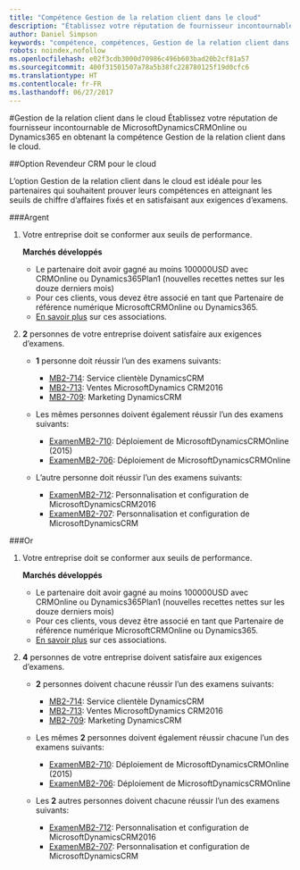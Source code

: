 ```yaml
---
title: "Compétence Gestion de la relation client dans le cloud"
description: "Établissez votre réputation de fournisseur incontournable de MicrosoftDynamicsCRMOnline ou Dynamics365 en obtenant la compétence Gestion de la relation client dans le cloud."
author: Daniel Simpson
keywords: "compétence, compétences, Gestion de la relation client dans le cloud"
robots: noindex,nofollow
ms.openlocfilehash: e02f3cdb3000d70986c496b603bad20b2cf81a57
ms.sourcegitcommit: 400f31501507a78a5b38fc228780125f19d0cfc6
ms.translationtype: HT
ms.contentlocale: fr-FR
ms.lasthandoff: 06/27/2017
---
```

#<a name="cloud-customer-relationship-management"></a>Gestion de la relation client dans le cloud
Établissez votre réputation de fournisseur incontournable de MicrosoftDynamicsCRMOnline ou Dynamics365 en obtenant la compétence Gestion de la relation client dans le cloud.

##<a name="cloud-crm-reseller-option"></a>Option Revendeur CRM pour le cloud

L’option Gestion de la relation client dans le cloud est idéale pour les partenaires qui souhaitent prouver leurs compétences en atteignant les seuils de chiffre d’affaires fixés et en satisfaisant aux exigences d’examens. 

###<a name="silver"></a>Argent

1. Votre entreprise doit se conformer aux seuils de performance.

    **Marchés développés**
    - Le partenaire doit avoir gagné au moins 100000USD avec CRMOnline ou Dynamics365Plan1 (nouvelles recettes nettes sur les douze derniers mois)
    - Pour ces clients, vous devez être associé en tant que Partenaire de référence numérique MicrosoftCRMOnline ou Dynamics365.
    - [En savoir plus](https://partner.microsoft.com/en-us/membership/digital-partner-of-record) sur ces associations.  
  
2. **2** personnes de votre entreprise doivent satisfaire aux exigences d’examens.

    - **1** personne doit réussir l’un des examens suivants:
        - [MB2-714](https://www.microsoft.com/en-us/learning/exam-mb2-714.aspx): Service clientèle DynamicsCRM
        - [MB2-713](https://www.microsoft.com/en-us/learning/exam-mb2-713.aspx): Ventes MicrosoftDynamics CRM2016
        - [MB2-709](https://www.microsoft.com/en-us/learning/exam-mb2-709.aspx): Marketing DynamicsCRM 

    - Les mêmes personnes doivent également réussir l’un des examens suivants:
        - [ExamenMB2-710](https://www.microsoft.com/en-us/learning/exam-mb2-710.aspx): Déploiement de MicrosoftDynamicsCRMOnline (2015)
        - [ExamenMB2-706](https://www.microsoft.com/en-us/learning/exam-mb2-706.aspx): Déploiement de MicrosoftDynamicsCRMOnline
        
    - L’autre personne doit réussir l’un des examens suivants:
        - [ExamenMB2-712](https://www.microsoft.com/en-us/learning/exam-mb2-712.aspx): Personnalisation et configuration de MicrosoftDynamicsCRM2016
        - [ExamenMB2-707](https://www.microsoft.com/en-us/learning/exam-mb2-707.aspx): Personnalisation et configuration de MicrosoftDynamicsCRM


###<a name="gold"></a>Or

1. Votre entreprise doit se conformer aux seuils de performance.

    **Marchés développés**
    
    - Le partenaire doit avoir gagné au moins 100000USD avec CRMOnline ou Dynamics365Plan1 (nouvelles recettes nettes sur les douze derniers mois)
    - Pour ces clients, vous devez être associé en tant que Partenaire de référence numérique MicrosoftCRMOnline ou Dynamics365.
    - [En savoir plus](https://partner.microsoft.com/en-us/membership/digital-partner-of-record) sur ces associations.  
  
2. **4** personnes de votre entreprise doivent satisfaire aux exigences d’examens.

    - **2** personnes doivent chacune réussir l’un des examens suivants:
        - [MB2-714](https://www.microsoft.com/en-us/learning/exam-mb2-714.aspx): Service clientèle DynamicsCRM
        - [MB2-713](https://www.microsoft.com/en-us/learning/exam-mb2-713.aspx): Ventes MicrosoftDynamics CRM2016
        - [MB2-709](https://www.microsoft.com/en-us/learning/exam-mb2-709.aspx): Marketing DynamicsCRM 

    - Les mêmes **2** personnes doivent également réussir chacune l’un des examens suivants:
        - [ExamenMB2-710](https://www.microsoft.com/en-us/learning/exam-mb2-710.aspx): Déploiement de MicrosoftDynamicsCRMOnline (2015)
        - [ExamenMB2-706](https://www.microsoft.com/en-us/learning/exam-mb2-706.aspx): Déploiement de MicrosoftDynamicsCRMOnline

    - Les **2** autres personnes doivent chacune réussir l’un des examens suivants:
        - [ExamenMB2-712](https://www.microsoft.com/en-us/learning/exam-mb2-712.aspx): Personnalisation et configuration de MicrosoftDynamicsCRM2016
        - [ExamenMB2-707](https://www.microsoft.com/en-us/learning/exam-mb2-707.aspx): Personnalisation et configuration de MicrosoftDynamicsCRM
